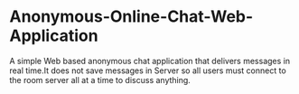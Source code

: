 # Anonymous-Online-Chat-Web-Application
A simple Web based anonymous chat application that delivers messages in real time.It does not save messages in Server so all users must connect to the room server all at a time to discuss anything.
